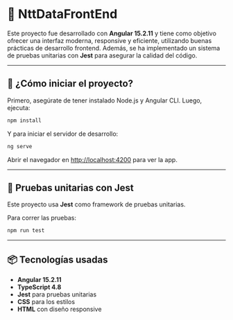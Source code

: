 # 🧾 NttDataFrontEnd

Este proyecto fue desarrollado con **Angular 15.2.11** y tiene como objetivo ofrecer una interfaz moderna, responsive y eficiente, utilizando buenas prácticas de desarrollo frontend. Además, se ha implementado un sistema de pruebas unitarias con **Jest** para asegurar la calidad del código.

---

## 🚀 ¿Cómo iniciar el proyecto?

Primero, asegúrate de tener instalado Node.js y Angular CLI. Luego, ejecuta:

```bash
npm install
```

Y para iniciar el servidor de desarrollo:

```bash
ng serve
```

Abrir el navegador en [http://localhost:4200](http://localhost:4200) para ver la app.

---

## 🧪 Pruebas unitarias con Jest

Este proyecto usa **Jest** como framework de pruebas unitarias.

Para correr las pruebas:

```bash
npm run test
```

---

## 📦 Tecnologías usadas

- **Angular 15.2.11**
- **TypeScript 4.8**
- **Jest** para pruebas unitarias
- **CSS** para los estilos
- **HTML** con diseño responsive
